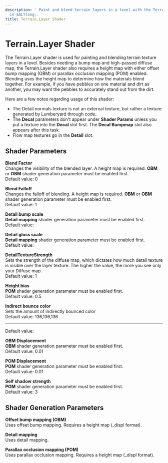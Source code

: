 ```yaml
---
description: ' Paint and blend terrain layers in a level with the Terrain.Layer shader
  in &ALYlong;. '
title: Terrain.Layer Shader
---
```

# Terrain\.Layer Shader<a name="shader-ref-terrain-layer"></a>

The Terrain\.Layer shader is used for painting and blending terrain texture layers in a level\. Besides needing a bump map and high\-passed diffuse map, the Terrain\.Layer shader also requires a height map with either offset bump mapping \(OBM\) or parallax occlusion mapping \(POM\) enabled\. Blending uses the height map to determine how the materials blend together\. For example, if you have pebbles on one material and dirt as another, you may want the pebbles to accurately stand out from the dirt\.

Here are a few notes regarding usage of this shader:
+ The Detail normals texture is not an external texture, but rather a texture generated by Lumberyard through code\.
+ The **Decal** parameters don't appear under **Shader Params** unless you put a texture into the **Decal** slot first\. The **Decal Bumpmap** slot also appears after this task\.
+ Flow map textures go in the **Detail** slot\.

## Shader Parameters<a name="shader-ref-terrain-layer-shader-parameters"></a>

**Blend Factor**  
Changes the visibility of the blended layer\. A height map is required\. **OBM** or **OBM** shader generation parameter must be enabled first\.  
Default value: 0

**Blend Falloff**  
Changes the falloff of blending\. A height map is required\. **OBM** or **OBM** shader generation parameter must be enabled first\.  
Default value: 1

**Detail bump scale**  
**Detail mapping** shader generation parameter must be enabled first\.  
Default value: 

**Detail gloss scale**  
**Detail mapping** shader generation parameter must be enabled first\.  
Default value: 

**DetailTextureStrength**  
Sets the strength of the diffuse map, which dictates how much detail texture is visible over the layer texture\. The higher the value, the more you see only your Diffuse map\.   
Default value: 1

**Height bias**  
**POM** shader generation parameter must be enabled first\.  
Default value: 0\.5

**Indirect bounce color**  
Sets the amount of indirectly bounced color  
Default value: 136,136,136

****  
  
Default value: 

**OBM Displacement**  
**OBM** shader generation parameter must be enabled first\.  
Default value: 0\.01

**POM Displacement**  
**POM** shader generation parameter must be enabled first\.  
Default value: 0\.01

**Self shadow strength**  
**POM** shader generation parameter must be enabled first\.  
Default value: 3

## Shader Generation Parameters<a name="shader-ref-terrain-layer-shader-generation-parameters"></a>

**Offset bump mapping \(OBM\)**  
Uses offset bump mapping\. Requires a height map \(\_displ format\)\.

**Detail mapping**  
Uses detail mapping\. 

**Parallax occlusion mapping \(POM\)**  
Uses parallax occlusion mapping\. Requires a height map \(\_displ format\)\. 